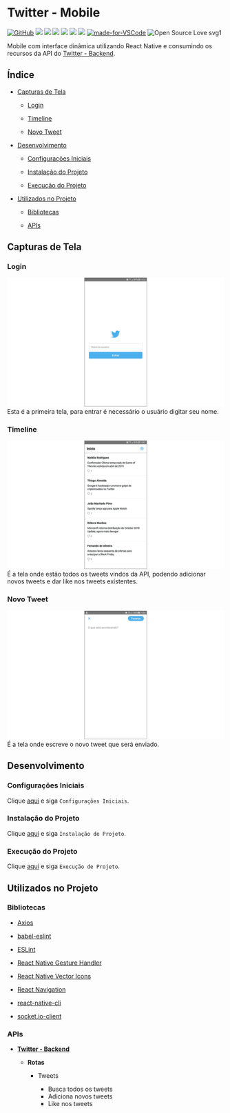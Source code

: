 # Twitter - Mobile

[![GitHub](https://img.shields.io/github/license/mashape/apistatus.svg)](https://github.com/osvaldokalvaitir/twitter-mobile/blob/master/LICENSE)
![](https://img.shields.io/github/package-json/v/osvaldokalvaitir/twitter-mobile.svg)
![](https://img.shields.io/github/last-commit/osvaldokalvaitir/twitter-mobile.svg?color=red)
![](https://img.shields.io/github/languages/top/osvaldokalvaitir/twitter-mobile.svg?color=yellow)
![](https://img.shields.io/github/languages/count/osvaldokalvaitir/twitter-mobile.svg?color=lightgrey)
![](https://img.shields.io/github/languages/code-size/osvaldokalvaitir/twitter-mobile.svg)
![](https://img.shields.io/github/repo-size/osvaldokalvaitir/twitter-mobile.svg?color=blueviolet)
[![made-for-VSCode](https://img.shields.io/badge/Made%20for-VSCode-1f425f.svg)](https://code.visualstudio.com/)
![Open Source Love svg1](https://badges.frapsoft.com/os/v1/open-source.svg?v=103)

Mobile com interface dinâmica utilizando React Native e consumindo os recursos da API do [Twitter - Backend](https://github.com/osvaldokalvaitir/twitter-backend).

## Índice

- [Capturas de Tela](#capturas-de-tela)

  - [Login](#login)

  - [Timeline](#timeline)

  - [Novo Tweet](#novo-tweet)

- [Desenvolvimento](#desenvolvimento)

  - [Configurações Iniciais](#configurações-iniciais)

  - [Instalação do Projeto](#instalação-do-projeto)

  - [Execução do Projeto](#execução-do-projeto)

- [Utilizados no Projeto](#utilizados-no-projeto)

  - [Bibliotecas](#bibliotecas)

  - [APIs](#apis)

## Capturas de Tela

### Login

![Login](/assets/login.png)
Esta é a primeira tela, para entrar é necessário o usuário digitar seu nome.

### Timeline

![Timeline](/assets/timeline.png)
É a tela onde estão todos os tweets vindos da API, podendo adicionar novos tweets e dar like nos tweets existentes.

### Novo Tweet

![New](/assets/new.png)
É a tela onde escreve o novo tweet que será enviado.

## Desenvolvimento

### Configurações Iniciais

Clique [aqui](https://github.com/osvaldokalvaitir/projects-settings/blob/master/README.md) e siga `Configurações Iniciais`.

### Instalação do Projeto

Clique [aqui](https://github.com/osvaldokalvaitir/projects-settings/blob/master/nodejs/nodejs.md) e siga `Instalação de Projeto`.

### Execução do Projeto

Clique [aqui](https://github.com/osvaldokalvaitir/projects-settings/blob/master/nodejs/libs/react-native-cli.md) e siga `Execução de Projeto`.

## Utilizados no Projeto

### Bibliotecas

- [Axios](https://github.com/osvaldokalvaitir/projects-settings/blob/master/nodejs/libs/axios.md)

- [babel-eslint](https://github.com/osvaldokalvaitir/projects-settings/blob/master/nodejs/libs/babel-eslint.md)

- [ESLint](https://github.com/osvaldokalvaitir/projects-settings/blob/master/nodejs/libs/eslint.md)

- [React Native Gesture Handler](https://github.com/osvaldokalvaitir/projects-settings/blob/master/nodejs/libs/react-native-gesture-handler.md)

- [React Native Vector Icons](https://github.com/osvaldokalvaitir/projects-settings/blob/master/nodejs/libs/react-native-vector-icons.md)

- [React Navigation](https://github.com/osvaldokalvaitir/projects-settings/blob/master/nodejs/libs/react-navigation.md)

- [react-native-cli](https://github.com/osvaldokalvaitir/projects-settings/blob/master/nodejs/libs/react-native-cli.md)

- [socket.io-client](https://github.com/osvaldokalvaitir/projects-settings/blob/master/nodejs/libs/socketio-client.md)

### APIs

- **[Twitter - Backend](https://github.com/osvaldokalvaitir/twitter-backend)**

  - **Rotas**

    - Tweets

      - Busca todos os tweets
      - Adiciona novos tweets
      - Like nos tweets
